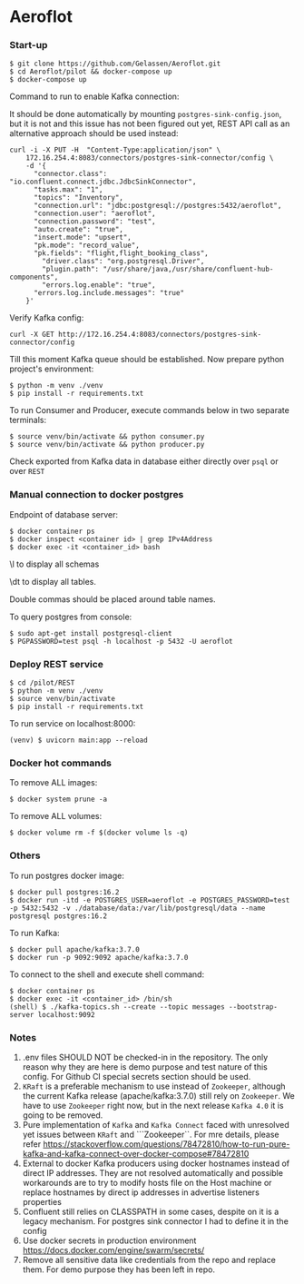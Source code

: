 # Aeroflot

### Start-up
```
$ git clone https://github.com/Gelassen/Aeroflot.git
$ cd Aeroflot/pilot && docker-compose up
$ docker-compose up
```

Command to run to enable Kafka connection:

It should be done automatically by mounting ```postgres-sink-config.json```, but it is not and this issue has not been figured out yet, REST API call as an alternative approach should be used instead:
```
curl -i -X PUT -H  "Content-Type:application/json" \
    172.16.254.4:8083/connectors/postgres-sink-connector/config \
    -d '{
      "connector.class": "io.confluent.connect.jdbc.JdbcSinkConnector",
      "tasks.max": "1",
      "topics": "Inventory",
      "connection.url": "jdbc:postgresql://postgres:5432/aeroflot",
      "connection.user": "aeroflot",
      "connection.password": "test",
      "auto.create": "true",
      "insert.mode": "upsert",
      "pk.mode": "record_value",
      "pk.fields": "flight,flight_booking_class",
	    "driver.class": "org.postgresql.Driver",
	    "plugin.path": "/usr/share/java,/usr/share/confluent-hub-components",
	    "errors.log.enable": "true",
      "errors.log.include.messages": "true"
    }'
```
Verify Kafka config:
```
curl -X GET http://172.16.254.4:8083/connectors/postgres-sink-connector/config
```

Till this moment Kafka queue should be established. Now prepare python project's environment:
```
$ python -m venv ./venv
$ pip install -r requirements.txt
``` 

To run Consumer and Producer, execute commands below in two separate terminals:
```
$ source venv/bin/activate && python consumer.py
$ source venv/bin/activate && python producer.py
```

Check exported from Kafka data in database either directly over ```psql``` or over ```REST```

### Manual connection to docker postgres
Endpoint of database server:
```
$ docker container ps
$ docker inspect <container id> | grep IPv4Address
$ docker exec -it <container_id> bash
```
\l to display all schemas

\dt to display all tables. 

Double commas should be placed around table names.

To query postgres from console:
```
$ sudo apt-get install postgresql-client
$ PGPASSWORD=test psql -h localhost -p 5432 -U aeroflot
```

### Deploy REST service
```
$ cd /pilot/REST
$ python -m venv ./venv
$ source venv/bin/activate 
$ pip install -r requirements.txt
```

To run service on localhost:8000:
```
(venv) $ uvicorn main:app --reload
```

### Docker hot commands
To remove ALL images:
```
$ docker system prune -a
```
To remove ALL volumes:
```
$ docker volume rm -f $(docker volume ls -q)
```

### Others
To run postgres docker image:
```
$ docker pull postgres:16.2
$ docker run -itd -e POSTGRES_USER=aeroflot -e POSTGRES_PASSWORD=test -p 5432:5432 -v ./database/data:/var/lib/postgresql/data --name postgresql postgres:16.2
```

To run Kafka:
```
$ docker pull apache/kafka:3.7.0
$ docker run -p 9092:9092 apache/kafka:3.7.0
```

To connect to the shell and execute shell command:
```
$ docker container ps 
$ docker exec -it <container_id> /bin/sh
(shell) $ ./kafka-topics.sh --create --topic messages --bootstrap-server localhost:9092
```

### Notes
1. .env files SHOULD NOT be checked-in in the repository. The only reason why they are here is demo purpose and test nature of this config. For Github CI special secrets section should be used.
2. ```KRaft``` is a preferable mechanism to use instead of ```Zookeeper```, although the current Kafka release (apache/kafka:3.7.0) still rely on ```Zookeeper```. We have to use ```Zookeeper``` right now, but in the next release ```Kafka 4.0``` it is going to be removed. 
3. Pure implementation of ```Kafka``` and ```Kafka Connect``` faced with unresolved yet issues between ```KRaft``` and ```Zookeeper``. For mre details, please refer https://stackoverflow.com/questions/78472810/how-to-run-pure-kafka-and-kafka-connect-over-docker-compose#78472810
4. External to docker Kafka producers using docker hostnames instead of direct IP addresses. They are not resolved automatically and possible workarounds are to try to modify hosts file on the Host machine or replace hostnames by direct ip addresses in advertise listeners properties
5. Confluent still relies on CLASSPATH in some cases, despite on it is a legacy mechanism. For postgres sink connector I had to define it in the config
6. Use docker secrets in production environment https://docs.docker.com/engine/swarm/secrets/
7. Remove all sensitive data like credentials from the repo and replace them. For demo purpose they has been left in repo.